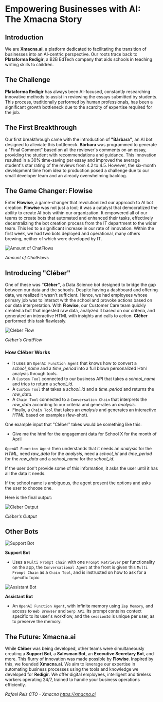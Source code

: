 # **Empowering Businesses with AI: The Xmacna Story**

## **Introduction**

We are **Xmacna.ai**, a platform dedicated to facilitating the transition of businesses into an AI-centric perspective. Our roots trace back to **Plataforma Redigir**, a B2B EdTech company that aids schools in teaching writing skills to children.

## **The Challenge**

**Plataforma Redigir** has always been AI-focused, constantly researching innovative methods to assist in reviewing the essays submitted by students. This process, traditionally performed by human professionals, has been a significant growth bottleneck due to the scarcity of expertise required for the job.

## **The First Breakthrough**

Our first breakthrough came with the introduction of **"Bárbara"**, an AI bot designed to alleviate this bottleneck. **Bárbara** was programmed to generate a "Final Comment" based on all the reviewer's comments on an essay, providing the student with recommendations and guidance. This innovation resulted in a 30% time-saving per essay and improved the average student's star rating of the reviews from 4.2 to 4.5. However, the six-month development time from idea to production posed a challenge due to our small developer team and an already overwhelming backlog.

## **The Game Changer: Flowise**

Enter **Flowise**, a game-changer that revolutionized our approach to AI bot creation. **Flowise** was not just a tool; it was a catalyst that democratized the ability to create AI bots within our organization. It empowered all of our teams to create bots that automated and enhanced their tasks, effectively decentralizing the bot creation process from the IT department to the wider team. This led to a significant increase in our rate of innovation. Within the first week, we had two bots deployed and operational, many others brewing, neither of which were developed by IT.

![Amount of ChatFlows](https://staticredigir.azureedge.net/flowise-briefing/5_Flowise_ChatFlows.png)

_Amount of ChatFlows_

## **Introducing "Cléber"**

One of these was **"Cléber"**, a Data Science bot designed to bridge the gap between our data and the schools. Despite having a dashboard and offering data, we realized it wasn't sufficient. Hence, we had employees whose primary job was to interact with the school and provoke actions based on our data interpretation. With **Flowise**, our Customer Care team quickly created a bot that ingested raw data, analyzed it based on our criteria, and generated an interactive HTML with insights and calls to action. **Cléber** performed this task flawlessly.

![Cleber Flow](https://staticredigir.azureedge.net/flowise-briefing/3_Cleber_Flow.png)

_Cléber's ChatFlow_

### **How Cléber Works**

- It uses an `OpenAI Function Agent` that knows how to convert a _school_name_ and a _time_period_ into a full blown personalized Html analysis through tools.
- A `Custom Tool` connected to our business API that takes a _school_name_ and tries to return a _school_id_.
- A `Custom Tool` that takes a _school_id_ and a _time_period_ and returns the _raw_data_.
- A `Chain Tool` connected to a `Conversation Chain` that interprets the  _raw_data_ according to our criteria and generates an _analysis_.
- Finally, a `Chain Tool` that takes an _analysis_ and generates an interactive _HTML_ based on examples (few-shot).

One example input that "Cléber" takes would be something like this:
 - Give me the html for the engagement data for School X for the month of April

`OpenAI Function Agent` then understands that it needs an _analysis_ for the _HTML_, need _raw_data_ for the _analysis_, need a _school_id_ and _time_period_ for the _raw_data_ and a _school_name_ for the _school_id_. 

If the user don't provide some of this information, it asks the user until it has all the data it needs.

If the school name is ambiguous, the agent present the options and asks the user to choose one.

Here is the final output:

![Cleber Output](https://staticredigir.azureedge.net/flowise-briefing/4_Cleber_Html.png)

_Cléber's Output_

## **Other Bots**

![Support Bot](https://staticredigir.azureedge.net/flowise-briefing/6_Super_bot_avr.png)

**Support Bot**

- Uses a `Multi Prompt Chain` with one `Prompt Retriever` per functionality on the app, the `Conversational Agent` at the front is given this `Multi Prompt Chain` as a `Chain Tool`, and is instructed on how to ask for a specific topic

![Assistant Bot](https://staticredigir.azureedge.net/flowise-briefing/7_Jarvis.png)

**Assistant Bot**

- An `OpenAI Function Agent`, with infinite memory using `Zep Memory`, and access to `Web Browser` and `Serp API`. Its prompt contains context specific to its user's workflow, and the `sessionId` is unique per user, as to preserve the memory.

## **The Future: Xmacna.ai**

While **Cléber** was being developed, other teams were simultaneously creating a **Support Bot**, a **Salesman Bot**, an **Executive Secretary Bot**, and more. This flurry of innovation was made possible by **Flowise**. Inspired by this, we founded **Xmacna.ai**. We aim to leverage our expertise in automating business processes using the tools and knowledge we developed for **Redigir**. We offer digital employees, intelligent and tireless workers operating 24/7, trained to handle your business operations efficiently.

_Rafael Reis_
_CTO - Xmacna_
*https://xmacna.ai*
